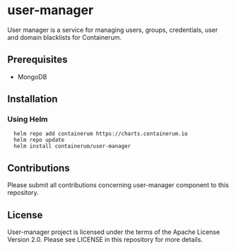 # user-manager
User manager is a service for managing users, groups, credentials, user and domain blacklists for Containerum.

## Prerequisites
* MongoDB 


## Installation
### Using Helm

```
  helm repo add containerum https://charts.containerum.io
  helm repo update
  helm install containerum/user-manager
```

## Contributions
Please submit all contributions concerning user-manager component to this repository. 

## License
User-manager project is licensed under the terms of the Apache License Version 2.0. Please see LICENSE in this repository for more details.

